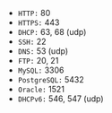 - `HTTP:` 80
- `HTTPS:` 443
- `DHCP:` 63, 68 (udp)
- `SSH:` 22
- `DNS:` 53 (udp)
- `FTP:` 20, 21
- `MySQL:` 3306
- `PostgreSQL:` 5432
- `Oracle:` 1521
- `DHCPv6:` 546, 547 (udp)